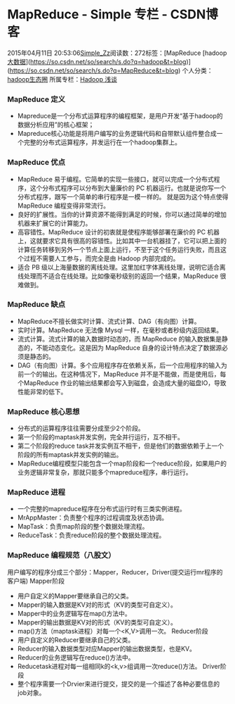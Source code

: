 # MapReduce - Simple 专栏 - CSDN博客
2015年04月11日 20:53:06[Simple_Zz](https://me.csdn.net/love284969214)阅读数：272标签：[MapReduce																[hadoop																[大数据](https://so.csdn.net/so/search/s.do?q=大数据&t=blog)](https://so.csdn.net/so/search/s.do?q=hadoop&t=blog)](https://so.csdn.net/so/search/s.do?q=MapReduce&t=blog)
个人分类：[hadoop生态圈](https://blog.csdn.net/love284969214/article/category/7975457)
所属专栏：[Hadoop 浅谈](https://blog.csdn.net/column/details/28029.html)
### MapReduce 定义
- Mapreduce是一个分布式运算程序的编程框架，是用户开发“基于hadoop的数据分析应用”的核心框架；
- Mapreduce核心功能是将用户编写的业务逻辑代码和自带默认组件整合成一个完整的分布式运算程序，并发运行在一个hadoop集群上。
### MapReduce 优点
- MapReduce 易于编程。它简单的实现一些接口，就可以完成一个分布式程序，这个分布式程序可以分布到大量廉价的 PC 机器运行。也就是说你写一个分布式程序，跟写一个简单的串行程序是一模一样的。 就是因为这个特点使得 MapReduce 编程变得非常流行。
- 良好的扩展性。当你的计算资源不能得到满足的时候，你可以通过简单的增加机器来扩展它的计算能力。
- 高容错性。MapReduce 设计的初衷就是使程序能够部署在廉价的 PC 机器上，这就要求它具有很高的容错性。比如其中一台机器挂了，它可以把上面的计算任务转移到另外一个节点上面上运行，不至于这个任务运行失败，而且这个过程不需要人工参与，而完全是由 Hadoop 内部完成的。
- 适合 PB 级以上海量数据的离线处理。这里加红字体离线处理，说明它适合离线处理而不适合在线处理。比如像毫秒级别的返回一个结果，MapReduce 很难做到。
### MapReduce 缺点
- MapReduce不擅长做实时计算、流式计算、DAG（有向图）计算。
- 实时计算。MapReduce 无法像 Mysql 一样，在毫秒或者秒级内返回结果。
- 流式计算。流式计算的输入数据时动态的，而 MapReduce 的输入数据集是静态的，不能动态变化。这是因为 MapReduce 自身的设计特点决定了数据源必须是静态的。
- DAG（有向图）计算。多个应用程序存在依赖关系，后一个应用程序的输入为前一个的输出。在这种情况下，MapReduce 并不是不能做，而是使用后，每个MapReduce 作业的输出结果都会写入到磁盘，会造成大量的磁盘IO，导致性能非常的低下。
### MapReduce 核心思想
- 分布式的运算程序往往需要分成至少2个阶段。
- 第一个阶段的maptask并发实例，完全并行运行，互不相干。
- 第二个阶段的reduce task并发实例互不相干，但是他们的数据依赖于上一个阶段的所有maptask并发实例的输出。
- MapReduce编程模型只能包含一个map阶段和一个reduce阶段，如果用户的业务逻辑非常复杂，那就只能多个mapreduce程序，串行运行。
### MapReduce 进程
- 一个完整的mapreduce程序在分布式运行时有三类实例进程。
- MrAppMaster：负责整个程序的过程调度及状态协调。
- MapTask：负责map阶段的整个数据处理流程。
- ReduceTask：负责reduce阶段的整个数据处理流程。
### MapReduce 编程规范（八股文）
用户编写的程序分成三个部分：Mapper，Reducer，Driver(提交运行mr程序的客户端)
Mapper阶段
- 用户自定义的Mapper要继承自己的父类。
- Mapper的输入数据是KV对的形式（KV的类型可自定义）。
- Mapper中的业务逻辑写在map()方法中。
- Mapper的输出数据是KV对的形式（KV的类型可自定义）。
- map()方法（maptask进程）对每一个<K,V>调用一次。
Reducer阶段
- 用户自定义的Reducer要继承自己的父类。
- Reducer的输入数据类型对应Mapper的输出数据类型，也是KV。
- Reducer的业务逻辑写在reduce()方法中。
- Reducetask进程对每一组相同k的<k,v>组调用一次reduce()方法。
Driver阶段
- 整个程序需要一个Drvier来进行提交，提交的是一个描述了各种必要信息的job对象。
